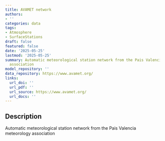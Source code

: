 ```yaml
---
title: AVAMET network
authors:
- ''
categories: data
tags:
- Atmosphere
- SurfaceStations
draft: false
featured: false
date: '2025-05-25'
lastmod: '2025-05-25'
summary: Automatic meteorological station network from the Pais Valencia meteorology
  association
model_repository: ''
data_repository: https://www.avamet.org/
links:
  url_doi: ''
  url_pdf: ''
  url_source: https://www.avamet.org/
  url_docs: ''
---
```


## Description

Automatic meteorological station network from the Pais Valencia meteorology association

